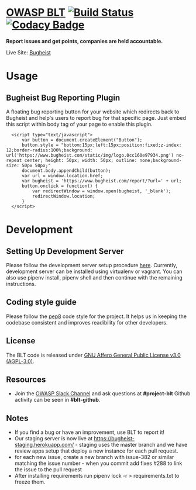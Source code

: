 # [OWASP BLT](https://www.bugheist.com) [![Build Status](https://travis-ci.org/OWASP/BLT.svg?branch=master)](https://travis-ci.org/OWASP/BLT) [![Codacy Badge](https://api.codacy.com/project/badge/Grade/5d899b7004cc44f1977b03bc7d664ad9)](https://www.codacy.com/project/souravbadami/BLT/dashboard?utm_source=github.com&amp;utm_medium=referral&amp;utm_content=OWASP/BLT&amp;utm_campaign=Badge_Grade_Dashboard)

**Report issues and get points, companies are held accountable.**

Live Site: [Bugheist](http://bugheist.com/)

# Usage

## Bugheist Bug Reporting Plugin

A floating bug reporting button for your website which redirects back to Bugheist and help's users to report bug for that specific page. Just embed this script within body tag of your page to enable this plugin.

  ```
    <script type="text/javascript">
		var button = document.createElement("Button");
		button.style = "bottom:15px;left:15px;position:fixed;z-index: 12;border-radius:100%;background: url('https://www.bugheist.com/static/img/logo.0cc160e97934.png') no-repeat center; height: 50px; width: 50px; outline: none;background-size: 50px 50px;"
		document.body.appendChild(button);
		var url = window.location.href;
		var bugheist = 'https://www.bugheist.com/report/?url=' + url;
		button.onclick = function() {
			var redirectWindow = window.open(bugheist, '_blank');
            redirectWindow.location;
		}
	</script>
  ```

# Development

## Setting Up Development Server

Please follow the development server setup procedure [here](https://github.com/OWASP/BLT/wiki/Setting-up-the-development-server). Currently, development server can be installed using virtualenv or vagrant. You can also use pipenv install, pipenv shell and then continue with the remaining instructions.

## Coding style guide

Please follow the [pep8](http://pymbook.readthedocs.io/en/latest/pep8.html) code style for the project. It helps us in keeping the codebase consistent and improves readibility for other developers.

## License

The BLT code is released under [GNU Affero General Public License v3.0 (AGPL-3.0)](https://github.com/OWASP/BLT/blob/master/LICENSE.md).

## Resources

- Join the [OWASP Slack Channel](https://owasp.herokuapp.com/) and ask questions at **#project-blt** Github activity can be seen in **#blt-github**.

## Notes

- If you find a bug or have an improvement, use BLT to report it!
- Our staging server is now live at https://bugheist-staging.herokuapp.com/ - staging uses the master branch and we have review apps setup that deploy a new instance for each pull request. 
- for each new issue, create a new branch with issue-382 or similar matching the issue number - when you commit add fixes #288 to link the issue to the pull request
- After installing requirements run pipenv lock -r > requirements.txt to freeze them.
